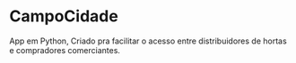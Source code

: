 # CampoCidade
App em Python, Criado pra facilitar o acesso entre distribuidores de hortas e compradores comerciantes.
